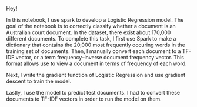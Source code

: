 Hey!

In this notebook, I use spark to develop a Logistic Regression model. The goal of the notebook is to correctly classify whether a document is an Australian court document. In the dataset, there exist about 170,000 different documents. To complete this task, I first use Spark to make a dictionary that contains the 20,000 most frequently occuring words in the training set of documents. Then, I manually convert each document to a TF-IDF vector, or a term frequency–inverse document frequency vector. This format allows use to view a document in terms of frequency of each word. 

Next, I write the gradient function of Logistic Regression and use gradient descent to train the model. 

Lastly, I use the model to predict test documents. I had to convert these documents to TF-IDF vectors in order to run the model on them. 